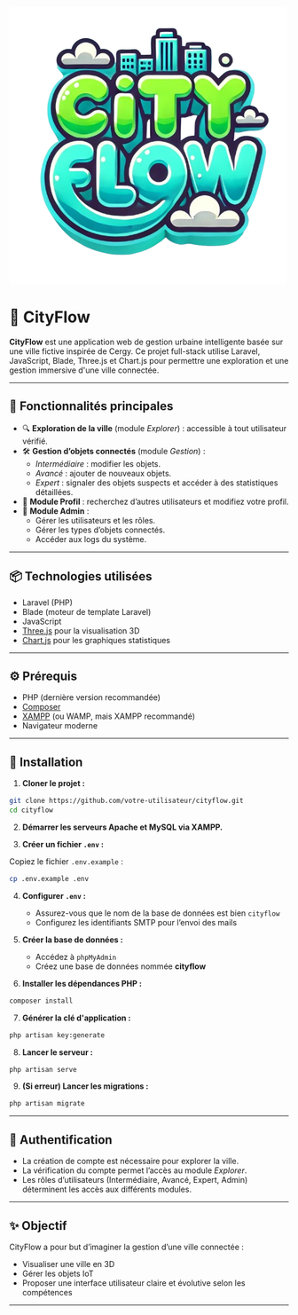 
![CityFlow Logo](public/assets/logo.png)

# 🌆 CityFlow

**CityFlow** est une application web de gestion urbaine intelligente basée sur une ville fictive inspirée de Cergy. Ce projet full-stack utilise Laravel, JavaScript, Blade, Three.js et Chart.js pour permettre une exploration et une gestion immersive d'une ville connectée.

---

## 🚀 Fonctionnalités principales

- 🔍 **Exploration de la ville** (module *Explorer*) : accessible à tout utilisateur vérifié.
- 🛠️ **Gestion d’objets connectés** (module *Gestion*) :
  - *Intermédiaire* : modifier les objets.
  - *Avancé* : ajouter de nouveaux objets.
  - *Expert* : signaler des objets suspects et accéder à des statistiques détaillées.
- 👤 **Module Profil** : recherchez d’autres utilisateurs et modifiez votre profil.
- 🔐 **Module Admin** :
  - Gérer les utilisateurs et les rôles.
  - Gérer les types d’objets connectés.
  - Accéder aux logs du système.

---

## 📦 Technologies utilisées

- Laravel (PHP)
- Blade (moteur de template Laravel)
- JavaScript
- [Three.js](https://threejs.org/) pour la visualisation 3D
- [Chart.js](https://www.chartjs.org/) pour les graphiques statistiques

---

## ⚙️ Prérequis

- PHP (dernière version recommandée)
- [Composer](https://getcomposer.org/)
- [XAMPP](https://www.apachefriends.org/index.html) (ou WAMP, mais XAMPP recommandé)
- Navigateur moderne

---

## 🧪 Installation

1. **Cloner le projet :**

```bash
git clone https://github.com/votre-utilisateur/cityflow.git
cd cityflow
```

2. **Démarrer les serveurs Apache et MySQL via XAMPP.**

3. **Créer un fichier `.env` :**

Copiez le fichier `.env.example` :

```bash
cp .env.example .env
```

4. **Configurer `.env` :**
   - Assurez-vous que le nom de la base de données est bien `cityflow`
   - Configurez les identifiants SMTP pour l’envoi des mails

5. **Créer la base de données :**
   - Accédez à `phpMyAdmin`
   - Créez une base de données nommée **cityflow**

6. **Installer les dépendances PHP :**

```bash
composer install
```

7. **Générer la clé d'application :**

```bash
php artisan key:generate
```

8. **Lancer le serveur :**

```bash
php artisan serve
```

9. **(Si erreur) Lancer les migrations :**

```bash
php artisan migrate
```

---

## 🔐 Authentification

- La création de compte est nécessaire pour explorer la ville.
- La vérification du compte permet l’accès au module *Explorer*.
- Les rôles d’utilisateurs (Intermédiaire, Avancé, Expert, Admin) déterminent les accès aux différents modules.

---

## ✨ Objectif

CityFlow a pour but d’imaginer la gestion d’une ville connectée :
- Visualiser une ville en 3D
- Gérer les objets IoT
- Proposer une interface utilisateur claire et évolutive selon les compétences

---


